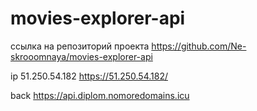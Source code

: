 # movies-explorer-api

ссылка на репозиторий проекта
https://github.com/Ne-skrooomnaya/movies-explorer-api

ip 
51.250.54.182
https://51.250.54.182/

back
https://api.diplom.nomoredomains.icu
